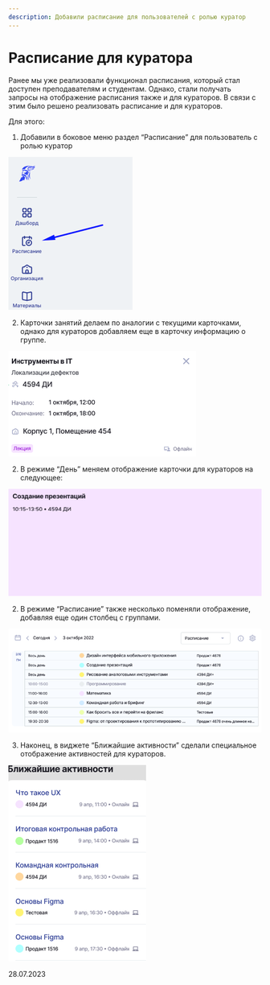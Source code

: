 ```yaml
---
description: Добавили расписание для пользователей с ролью куратор
---
```


# Расписание для куратора

Ранее мы уже реализовали функционал расписания, который стал доступен преподавателям и студентам. Однако, стали получать запросы на отображение расписания также и для кураторов. В связи с этим было решено реализовать расписание и для кураторов.

Для этого:

1. Добавили в боковое меню раздел “Расписание” для пользователь с ролью куратор

![](<../../.gitbook/assets/image (130).png>)

2. Карточки занятий делаем по аналогии с текущими карточками, однако для кураторов добавляем еще в карточку информацию о группе.

![](<../../.gitbook/assets/image (131).png>)

2. В режиме “День” меняем отображение карточки для кураторов на следующее:

![](<../../.gitbook/assets/image (132).png>)

2. В режиме “Расписание” также несколько поменяли отображение, добавляя еще один столбец с группами.

![](<../../.gitbook/assets/image (133).png>)

3. Наконец, в виджете “Ближайшие активности” сделали специальное отображение активностей для кураторов.

![](<../../.gitbook/assets/image (134).png>)

28.07.2023
